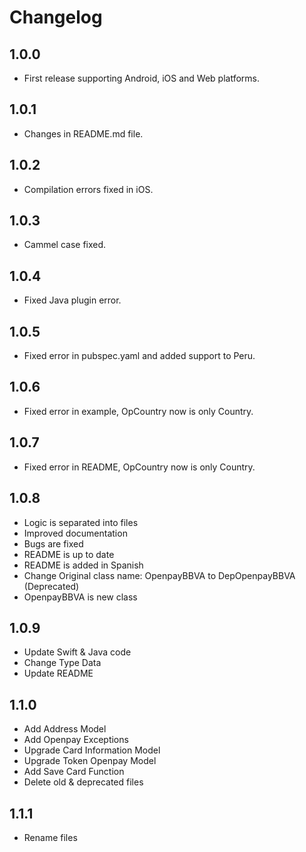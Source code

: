 # Changelog

## 1.0.0

* First release supporting Android, iOS and Web platforms.

## 1.0.1

* Changes in README.md file.

## 1.0.2

* Compilation errors fixed in iOS.

## 1.0.3

* Cammel case fixed.

## 1.0.4

* Fixed Java plugin error.

## 1.0.5

* Fixed error in pubspec.yaml and added support to Peru.

## 1.0.6

* Fixed error in example, OpCountry now is only Country.

## 1.0.7

* Fixed error in README, OpCountry now is only Country.

## 1.0.8

* Logic is separated into files
* Improved documentation
* Bugs are fixed
* README is up to date
* README is added in Spanish
* Change Original class name: OpenpayBBVA to DepOpenpayBBVA (Deprecated)
* OpenpayBBVA is new class

## 1.0.9

* Update Swift & Java code
* Change Type Data
* Update README

## 1.1.0

* Add Address Model
* Add Openpay Exceptions
* Upgrade Card Information Model
* Upgrade Token Openpay Model
* Add Save Card Function
* Delete old & deprecated files

## 1.1.1

* Rename files
